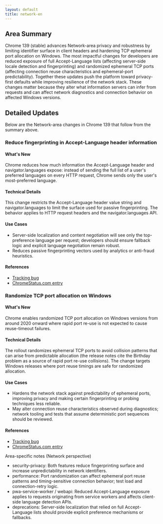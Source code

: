 ```yaml
---
layout: default
title: network-en
---
```


## Area Summary

Chrome 139 (stable) advances Network-area privacy and robustness by limiting identifier surface in client headers and hardening TCP ephemeral port allocation on Windows. The most impactful changes for developers are reduced exposure of full Accept-Language lists (affecting server-side locale detection and fingerprinting) and randomized ephemeral TCP ports (affecting connection reuse characteristics and ephemeral-port predictability). Together these updates push the platform toward privacy-first defaults while improving resilience of the network stack. These changes matter because they alter what information servers can infer from requests and can affect network diagnostics and connection behavior on affected Windows versions.

## Detailed Updates

Below are the Network-area changes in Chrome 139 that follow from the summary above.

### Reduce fingerprinting in Accept-Language header information

#### What's New
Chrome reduces how much information the Accept-Language header and navigator.languages expose: instead of sending the full list of a user's preferred languages on every HTTP request, Chrome sends only the user's most-preferred language.

#### Technical Details
This change restricts the Accept-Language header value string and navigator.languages to limit the surface used for passive fingerprinting. The behavior applies to HTTP request headers and the navigator.languages API.

#### Use Cases
- Server-side localization and content negotiation will see only the top-preference language per request; developers should ensure fallback logic and explicit language negotiation remain robust.
- Reduces passive fingerprinting vectors used by analytics or anti-fraud heuristics.

#### References
- [Tracking bug](https://issues.chromium.org/issues/1306905)
- [ChromeStatus.com entry](https://chromestatus.com/feature/5188040623390720)

### Randomize TCP port allocation on Windows

#### What's New
Chrome enables randomized TCP port allocation on Windows versions from around 2020 onward where rapid port re-use is not expected to cause reuse-timeout failures.

#### Technical Details
The rollout randomizes ephemeral TCP ports to avoid collision patterns that can arise from predictable allocation (the release notes cite the Birthday problem as a source of rapid port re-use collisions). The change targets Windows releases where port reuse timings are safe for randomized allocation.

#### Use Cases
- Hardens the network stack against predictability of ephemeral ports, improving privacy and making certain fingerprinting or probing techniques less reliable.
- May alter connection reuse characteristics observed during diagnostics; network tooling and tests that assume deterministic port sequences should be reviewed.

#### References
- [Tracking bug](https://issues.chromium.org/issues/40744069)
- [ChromeStatus.com entry](https://chromestatus.com/feature/5106900286570496)

Area-specific notes (Network perspective)
- security-privacy: Both features reduce fingerprinting surface and increase unpredictability in network identifiers.
- performance: Port randomization can affect ephemeral port reuse patterns and timing-sensitive connection behavior; test load and connection-retry logic.
- pwa-service-worker / webapi: Reduced Accept-Language exposure applies to requests originating from service workers and affects client-side language detection APIs.
- deprecations: Server-side localization that relied on full Accept-Language lists should provide explicit preference mechanisms or fallbacks.
